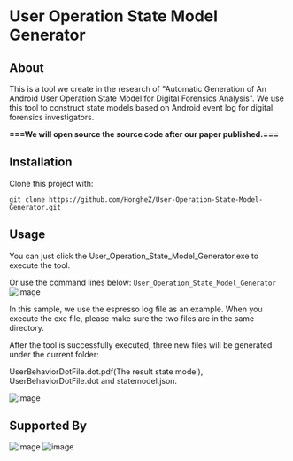 # User Operation State Model Generator

## About
This is a tool we create in the research of "Automatic Generation of An Android User Operation State Model for Digital Forensics Analysis". We use this tool to construct state models based on Android event log for digital forensics investigators. 

**===We will open source the source code after our paper published.===**

## Installation
Clone this project with:

```git clone https://github.com/HongheZ/User-Operation-State-Model-Generator.git```

## Usage
You can just click the User_Operation_State_Model_Generator.exe to execute the tool. 

Or use the command lines below:
```User_Operation_State_Model_Generator```
![image](https://github.com/HongheZ/ImageFile/blob/main/User-Operation-State-Model-Generator/Command_Screenshot.png)

In this sample, we use the espresso log file as an example. When you execute the exe file, please make sure the two files are in the same directory.

After the tool is successfully executed, three new files will be generated under the current folder: 

UserBehaviorDotFile.dot.pdf(The result state model), UserBehaviorDotFile.dot and statemodel.json.

![image](https://github.com/HongheZ/ImageFile/blob/main/User-Operation-State-Model-Generator/New_File_Generated.png)

## Supported By
<!-- Honghe Zhou

Lin Deng

Weifeng Xu

Josh Dehlinger

Suranjan Chakraborty

![image](https://github.com/HongheZ/ImageFile/blob/main/User-Operation-State-Model-Generator/CyberForensics4ALL%20Icon1.jpg)
![image](https://github.com/HongheZ/ImageFile/blob/main/User-Operation-State-Model-Generator/CyberForensics4ALL%20Icon2.jpg) -->
![image](https://github.com/HongheZ/ImageFile/blob/main/User-Operation-State-Model-Generator/CyberForensics4ALL%20Icon3.jpg)
![image](https://github.com/HongheZ/ImageFile/blob/main/User-Operation-State-Model-Generator/CyberForensics4ALL%20Icon4.jpg)


